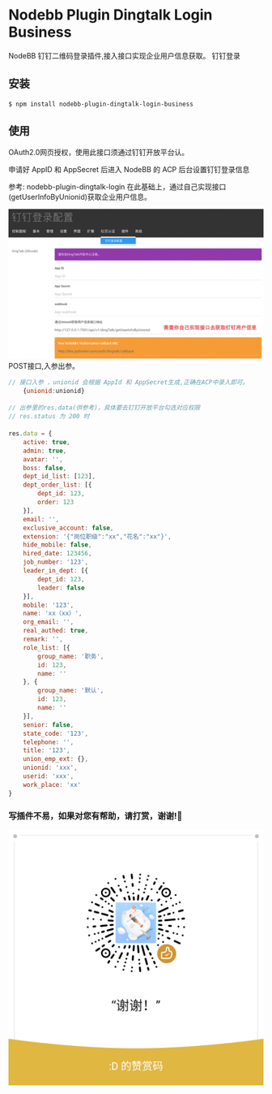 # Nodebb Plugin Dingtalk Login Business

NodeBB 钉钉二维码登录插件,接入接口实现企业用户信息获取。
钉钉登录

## 安装

    $ npm install nodebb-plugin-dingtalk-login-business

## 使用

OAuth2.0网页授权，使用此接口须通过钉钉开放平台认。

申请好 AppID 和 AppSecret 后进入 NodeBB 的 ACP 后台设置钉钉登录信息  

参考:  nodebb-plugin-dingtalk-login
在此基础上，通过自己实现接口(getUserInfoByUnionid)获取企业用户信息。

![钉钉扫码配置](钉钉扫码配置.png)
POST接口,入参出参。

``` javascript
// 接口入参 ，unionid 会根据 AppId 和 AppSecret生成,正确在ACP中录入即可。
    {unionid:unionid}

// 出参里的res.data(供参考)，具体要去钉钉开放平台勾选对应权限
// res.status 为 200 时

res.data = {
    active: true,
    admin: true,
    avatar: '',
    boss: false,
    dept_id_list: [123],
    dept_order_list: [{
        dept_id: 123,
        order: 123
    }],
    email: '',
    exclusive_account: false,
    extension: '{"岗位职级":"xx","花名":"xx"}',
    hide_mobile: false,
    hired_date: 123456,
    job_number: '123',
    leader_in_dept: [{
        dept_id: 123,
        leader: false
    }],
    mobile: '123',
    name: 'xx（xx）',
    org_email: '',
    real_authed: true,
    remark: '',
    role_list: [{
        group_name: '职务',
        id: 123,
        name: ''
    }, {
        group_name: '默认',
        id: 123,
        name: ''
    }],
    senior: false,
    state_code: '123',
    telephone: '',
    title: '123',
    union_emp_ext: {},
    unionid: 'xxx',
    userid: 'xxx',
    work_place: 'xx'
}


```

### 写插件不易，如果对您有帮助，请打赏，谢谢!🙏

![微信赏赞码](微信赏赞码.png)

